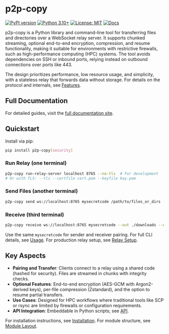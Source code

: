 # p2p-copy

[![PyPI version](https://badge.fury.io/py/p2p-copy.svg)](https://badge.fury.io/py/p2p-copy)
[![Python 3.10+](https://img.shields.io/badge/python-3.10%2B-blue.svg)](https://www.python.org/downloads/)
[![License: MIT](https://img.shields.io/badge/License-MIT-yellow.svg)](https://opensource.org/licenses/MIT)
[![Docs](https://img.shields.io/badge/docs-online-brightgreen.svg)](https://afuld.github.io/p2p-copy)

p2p-copy is a Python library and command-line tool for transferring files and directories over a WebSocket relay server. It supports chunked streaming, optional end-to-end encryption, compression, and resume functionality, making it suitable for environments with restrictive firewalls, such as high-performance computing (HPC) systems. The tool avoids dependencies on SSH or inbound ports, relying instead on outbound connections over ports like 443.

The design prioritizes performance, low resource usage, and simplicity, with a stateless relay that forwards data without storage. For details on the protocol and internals, see [Features](./features.md).

## Full Documentation
For detailed guides, visit the [full documentation site](https://afuld.github.io/p2p-copy).

## Quickstart

Install via pip:
```bash
pip install p2p-copy[security]
```

### Run Relay (one terminal)
```bash
p2p-copy run-relay-server localhost 8765 --no-tls  # For development
# Or with TLS: --tls --certfile cert.pem --keyfile key.pem
```

### Send Files (another terminal)
```bash
p2p-copy send ws://localhost:8765 mysecretcode /path/to/files_or_dirs --encrypt --compress on --resume
```

### Receive (third terminal)
```bash
p2p-copy receive ws://localhost:8765 mysecretcode --out ./downloads --encrypt
```

Use the same `mysecretcode` for sender and receiver pairing. For full CLI details, see [Usage](./usage.md). For production relay setup, see [Relay Setup](./relay.md).

## Key Aspects

- **Pairing and Transfer**: Clients connect to a relay using a shared code (hashed for security). Files are streamed in chunks with integrity checks.
- **Optional Features**: End-to-end encryption (AES-GCM with Argon2-derived keys), per-file compression (Zstandard), and the option to resume partial transfers.
- **Use Cases**: Designed for HPC workflows where traditional tools like SCP or rsync are limited by firewalls or configuration requirements.
- **API Integration**: Embeddable in Python scripts; see [API](./api.md).

For installation instructions, see [Installation](./installation.md). For module structure, see [Module Layout](./layout.md).
